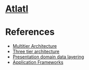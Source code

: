 # [Atlatl](https://www.thoughtco.com/what-is-an-atlatl-169989)


# References
+ [Multitier Architecture](https://en.wikipedia.org/wiki/Multitier_architecture)
+ [Three tier architecture](http://www.tonymarston.net/php-mysql/3-tier-architecture.html)
+ [Presentation domain data layering](https://martinfowler.com/bliki/PresentationDomainDataLayering.html) 
+ [Application Frameworks](https://cacm.acm.org/magazines/2021/7/253463-application-frameworks/fulltext)

  
